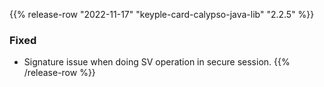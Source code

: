 {{% release-row "2022-11-17" "keyple-card-calypso-java-lib" "2.2.5" %}} 
### Fixed - Signature issue when doing SV operation in secure session.
{{% /release-row %}}
